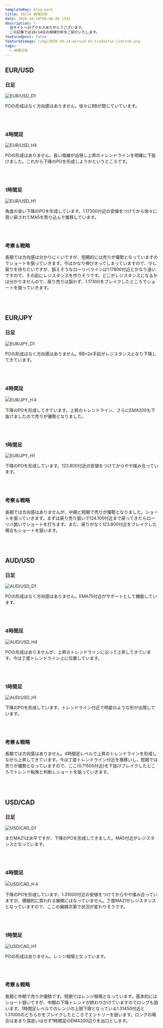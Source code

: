 ```yaml
---
templateKey: blog-post
title: 10/14 相場分析
date: 2020-10-14T08:00:00.154Z
description: |-
  当サイトへのアクセスありがとうございます。
  この記事では10/14日の相場分析をご紹介いたします。
featuredpost: false
featuredimage: /img/2020-10-14-eurusd-d1-tradexfin-limited.png
tags:
  - 相場分析
---
```

## EUR/USD

### 日足

![EUR/USD_D1](/img/2020-10-14-eurusd-d1-tradexfin-limited.png)

POの形成はなく方向感はありません。徐々にBBが閉じていています。

<br/>
<br/>

### 4時間足

![EUR/USD_H4](/img/2020-10-14-eurusd-h4-tradexfin-limited.png)

POの形成はありません。長い陰線が出現し上昇のトレンドラインを明確に下抜けました。これから下降のPOを形成しようかというところです。

<br/>
<br/>

### 1時間足

![EUR/USD_H1](/img/2020-10-14-eurusd-h1-tradexfin-limited.png)

角度の良い下降のPOを形成しています。1.17300付近の安値をつけてから徐々に買い戻されてMA5を割り込んで推移しています。

<br/>
<br/>

### 考察＆戦略

長期では方向感は分かりにくいですが、短期的には売りが優勢となっていますのでショートを狙っていきます。今はかなり伸びきってしまっていますので、少し戻りを待ちたいですが、狙えそうなローリバラインは1.17800付近とかなり遠いですので、その前にレジスタンスを作りそうです。どこがレジスタンスになるかは分かりませんので、戻り売りは狙わず、1.17300をブレイクしたところでショートを狙っていきます。

<br/>
<br/>

## EUR/JPY

### 日足

![EUR/JPY_D1](/img/2020-10-14-eurjpy-d1-tradexfin-limited.png)

POの形成はなく方向感はありません。BB+2σ手前がレジスタンスとなり下降してきています。

<br/>
<br/>

### 4時間足

![EUR/JPY_H４](/img/2020-10-14-eurjpy-h4-tradexfin-limited.png)

下降のPOを形成してきています。上昇のトレンドライン、さらにEMA200も下抜けましたので売りが優勢となりました。

<br/>
<br/>

### 1時間足

![EUR/JPY_H1](/img/2020-10-14-eurjpy-h1-tradexfin-limited.png)

下降のPOを形成しています。123.800付近の安値をつけてからやや揉み合っています。

<br/>
<br/>

### 考察＆戦略

長期では方向感はありませんが、中期と短期で売りが優勢となりました。ショートを狙っていきます。まずは戻り売り狙いで124.100付近まで戻ってきたらローリバ狙いでショートを打ちます。また、戻りがなく123.800付近をブレイクした場合もショートを狙います。

<br/>
<br/>

## AUD/USD

### 日足

![AUD/USD_D1](/img/2020-10-14-audusd-d1-tradexfin-limited.png)

POの形成はなく方向感はありません。EMA75付近がサポートとして機能しています。

<br/>
<br/>

### 4時間足

![AUD/USD_H4](/img/2020-10-14-audusd-h4-tradexfin-limited.png)

POの形成はありませんが、上昇のトレンドラインに沿って上昇してきています。今は丁度トレンドライン上に位置しています。

<br/>
<br/>

### 1時間足

![AUD/USD_H1](/img/2020-10-14-audusd-h1-tradexfin-limited.png)

下降のPOを形成しています。トレンドライン付近で明星のような形が出現しています。

<br/>
<br/>

### 考察＆戦略

長期では方向感はありません。4時間足レベルで上昇のトレンドラインを形成しながら上昇してきています。今は丁度トレンドライン付近を推移いし、短期では売りが優勢となっていますので、ここ(0.71500付近)を下抜けブレイクしたところでトレンド転換と判断しショートを狙っていきます。

<br/>
<br/>

## USD/CAD

### 日足

![USD/CAD_D1](/img/2020-10-14-usdcad-d1-tradexfin-limited.png)

まだMA21は水平ですが、下降のPOを形成してきました。MA5付近がレジスタンスとなっています。

<br/>
<br/>

### 4時間足

![USD/CAD_H４](/img/2020-10-14-usdcad-h4-tradexfin-limited.png)

下降のPOを形成しています。1.31000付近の安値をつけてからやや揉み合っていますが、積極的に買われる展開にはなっていません。丁度MA21がレジスタンスとなっていますので、ここの展開次第で状況が変わりそうです。

<br/>
<br/>

### 1時間足

![USD/CAD_H1](/img/2020-10-14-usdcad-h1-tradexfin-limited.png)

POの形成はありません。レンジ相場となっています。

<br/>
<br/>

### 考察＆戦略

長期と中期で売りが優勢です。短期ではレンジ相場となっています。基本的にはショート狙いですが、中期の下降トレンドが終わりかけていますのでロングも狙います。1時間足レベルでのレンジの上限下限となっている1.31450付近と1.31000のどちらかをブレイクしたところでエントリーを狙います。ロングの場合はあまり深追いはせず1時間足のEMA200辺りを出口とします。
